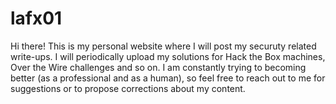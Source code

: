 # lafx01

Hi there!
This is my personal website where I will post my securuty related write-ups. I will periodically upload my solutions for Hack the Box machines, Over the Wire challenges and so on. 
I am constantly trying to becoming better (as a professional and as a human), so feel free to reach out to me for suggestions or to propose corrections about my content. 
